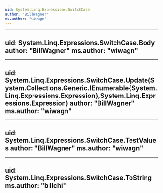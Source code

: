 ```yaml
---
uid: System.Linq.Expressions.SwitchCase
author: "BillWagner"
ms.author: "wiwagn"
---
```


---
uid: System.Linq.Expressions.SwitchCase.Body
author: "BillWagner"
ms.author: "wiwagn"
---

---
uid: System.Linq.Expressions.SwitchCase.Update(System.Collections.Generic.IEnumerable{System.Linq.Expressions.Expression},System.Linq.Expressions.Expression)
author: "BillWagner"
ms.author: "wiwagn"
---

---
uid: System.Linq.Expressions.SwitchCase.TestValues
author: "BillWagner"
ms.author: "wiwagn"
---

---
uid: System.Linq.Expressions.SwitchCase.ToString
ms.author: "billchi"
---
